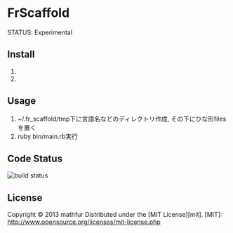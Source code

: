 FrScaffold
==================
STATUS: Experimental

Install
-------
 1.
 2.

Usage
-----
 1. ~/.fr_scaffold/tmp下に言語名などのディレクトリ作成, その下にひな形filesを置く
 2. ruby bin/main.rb実行

Code Status
------------------
![build status](https://travis-ci.org/mathfur/fr_scaffold.png)

License
-------
Copyright &copy; 2013 mathfur
Distributed under the [MIT License][mit].
[MIT]: http://www.opensource.org/licenses/mit-license.php
